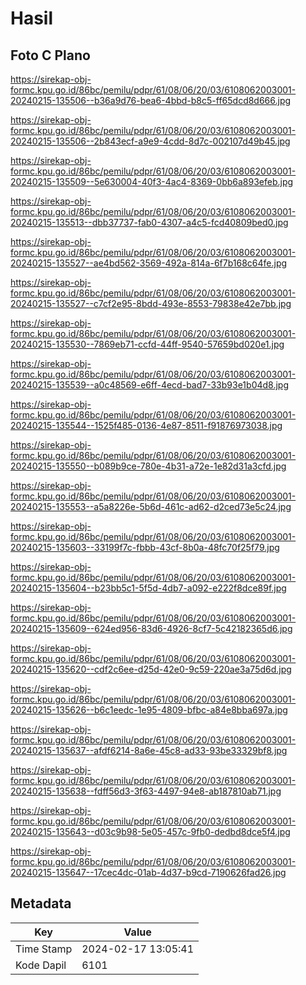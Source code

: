 # Hasil

## Foto C Plano

https://sirekap-obj-formc.kpu.go.id/86bc/pemilu/pdpr/61/08/06/20/03/6108062003001-20240215-135506--b36a9d76-bea6-4bbd-b8c5-ff65dcd8d666.jpg

https://sirekap-obj-formc.kpu.go.id/86bc/pemilu/pdpr/61/08/06/20/03/6108062003001-20240215-135506--2b843ecf-a9e9-4cdd-8d7c-002107d49b45.jpg

https://sirekap-obj-formc.kpu.go.id/86bc/pemilu/pdpr/61/08/06/20/03/6108062003001-20240215-135509--5e630004-40f3-4ac4-8369-0bb6a893efeb.jpg

https://sirekap-obj-formc.kpu.go.id/86bc/pemilu/pdpr/61/08/06/20/03/6108062003001-20240215-135513--dbb37737-fab0-4307-a4c5-fcd40809bed0.jpg

https://sirekap-obj-formc.kpu.go.id/86bc/pemilu/pdpr/61/08/06/20/03/6108062003001-20240215-135527--ae4bd562-3569-492a-814a-6f7b168c64fe.jpg

https://sirekap-obj-formc.kpu.go.id/86bc/pemilu/pdpr/61/08/06/20/03/6108062003001-20240215-135527--c7cf2e95-8bdd-493e-8553-79838e42e7bb.jpg

https://sirekap-obj-formc.kpu.go.id/86bc/pemilu/pdpr/61/08/06/20/03/6108062003001-20240215-135530--7869eb71-ccfd-44ff-9540-57659bd020e1.jpg

https://sirekap-obj-formc.kpu.go.id/86bc/pemilu/pdpr/61/08/06/20/03/6108062003001-20240215-135539--a0c48569-e6ff-4ecd-bad7-33b93e1b04d8.jpg

https://sirekap-obj-formc.kpu.go.id/86bc/pemilu/pdpr/61/08/06/20/03/6108062003001-20240215-135544--1525f485-0136-4e87-8511-f91876973038.jpg

https://sirekap-obj-formc.kpu.go.id/86bc/pemilu/pdpr/61/08/06/20/03/6108062003001-20240215-135550--b089b9ce-780e-4b31-a72e-1e82d31a3cfd.jpg

https://sirekap-obj-formc.kpu.go.id/86bc/pemilu/pdpr/61/08/06/20/03/6108062003001-20240215-135553--a5a8226e-5b6d-461c-ad62-d2ced73e5c24.jpg

https://sirekap-obj-formc.kpu.go.id/86bc/pemilu/pdpr/61/08/06/20/03/6108062003001-20240215-135603--33199f7c-fbbb-43cf-8b0a-48fc70f25f79.jpg

https://sirekap-obj-formc.kpu.go.id/86bc/pemilu/pdpr/61/08/06/20/03/6108062003001-20240215-135604--b23bb5c1-5f5d-4db7-a092-e222f8dce89f.jpg

https://sirekap-obj-formc.kpu.go.id/86bc/pemilu/pdpr/61/08/06/20/03/6108062003001-20240215-135609--624ed956-83d6-4926-8cf7-5c42182365d6.jpg

https://sirekap-obj-formc.kpu.go.id/86bc/pemilu/pdpr/61/08/06/20/03/6108062003001-20240215-135620--cdf2c6ee-d25d-42e0-9c59-220ae3a75d6d.jpg

https://sirekap-obj-formc.kpu.go.id/86bc/pemilu/pdpr/61/08/06/20/03/6108062003001-20240215-135626--b6c1eedc-1e95-4809-bfbc-a84e8bba697a.jpg

https://sirekap-obj-formc.kpu.go.id/86bc/pemilu/pdpr/61/08/06/20/03/6108062003001-20240215-135637--afdf6214-8a6e-45c8-ad33-93be33329bf8.jpg

https://sirekap-obj-formc.kpu.go.id/86bc/pemilu/pdpr/61/08/06/20/03/6108062003001-20240215-135638--fdff56d3-3f63-4497-94e8-ab187810ab71.jpg

https://sirekap-obj-formc.kpu.go.id/86bc/pemilu/pdpr/61/08/06/20/03/6108062003001-20240215-135643--d03c9b98-5e05-457c-9fb0-dedbd8dce5f4.jpg

https://sirekap-obj-formc.kpu.go.id/86bc/pemilu/pdpr/61/08/06/20/03/6108062003001-20240215-135647--17cec4dc-01ab-4d37-b9cd-7190626fad26.jpg


## Metadata

| Key        | Value               |
| ---------- | ------------------- |
| Time Stamp | 2024-02-17 13:05:41 |
| Kode Dapil | 6101                |



